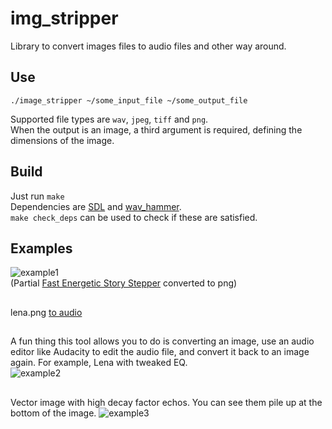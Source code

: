 # img_stripper
Library to convert images files to audio files and other way around.

## Use
`./image_stripper ~/some_input_file ~/some_output_file`  

Supported file types are `wav`, `jpeg`, `tiff` and `png`.  
When the output is an image, a third argument is required, defining the dimensions of the image.

## Build
Just run `make`   
Dependencies are [SDL](https://wiki.libsdl.org/Installation) and [wav_hammer](https://github.com/dedobbin/wavhammer).  
`make check_deps` can be used to check if these are satisfied.

## Examples
![example1](https://nop.koindozer.org/gh/stepper1.png)  
(Partial [Fast Energetic Story Stepper](https://archive.org/details/uncopyrighted-music) converted to png)
##
lena.png [to audio](https://nop.koindozer.org/gh/lena.wav)
## 
A fun thing this tool allows you to do is converting an image, use an audio editor like Audacity to edit the audio file, and convert it back to an image again.
For example, Lena with tweaked EQ.  
![example2](https://nop.koindozer.org/gh/lena_eq1.png)  
##
Vector image with high decay factor echos. You can see them pile up at the bottom of the image.
![example3](https://nop.koindozer.org/gh/sdl2_echo2.png)
